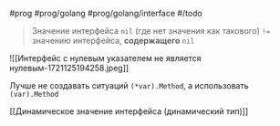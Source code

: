 #prog #prog/golang #prog/golang/interface #/todo

> Значение интерфейса `nil` (где нет значения как такового) `!=` значению интерфейса, **содержащего** `nil`

![[Интерфейс с нулевым указателем не является нулевым-1721125194258.jpeg]]

Лучше не создавать ситуаций `(*var).Method`, а использовать `(var).Method`

[[Динамическое значение интерфейса (динамический тип)]]
